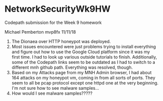 # NetworkSecurityWk9HW
Codepath submission for the Week 9 homework

Michael Pemberton
mvp8fx
11/11/18

1) The Dionaea over HTTP honeypot was deployed.
2) Most issues encountered were just problems trying to install everything and figure out how to use the Google Cloud platform since it was my first time.  I had to look up various outside tutorials to finish.  Additionally, some of the Codepath links seem to be outdated as I had to switch to a different mnh github path.  Everything was resolved, though.
3) Based on my Attacks page from my MNH Admin browser, I had about 164 attacks on my honeypot vm, coming in from all sorts of ports.  They seem to all be pcap protocol except one httpd one at the very beginning.  I'm not sure how to see malware samples...
4) How would I see malware samples?????

